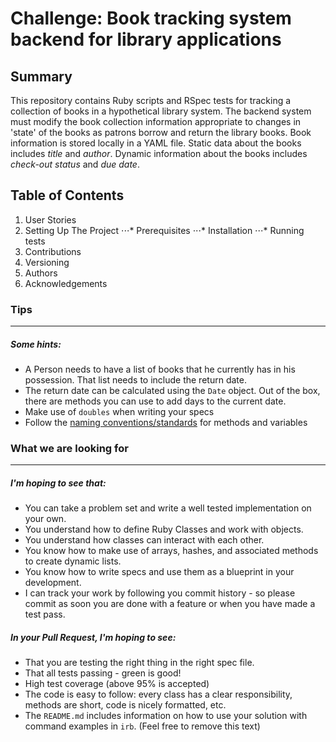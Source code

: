 # Challenge: Book tracking system backend for library applications

## Summary
This repository contains Ruby scripts and RSpec tests for tracking a collection of books in a hypothetical library system.  The backend system must modify the book collection information appropriate to changes in 'state' of the books as patrons borrow and return the library books.  Book information is stored locally  in a YAML file.  Static data about the books includes *title* and *author*.  Dynamic information about the books includes *check-out status* and *due date*.  

## Table of Contents
1. User Stories
2. Setting Up The Project
⋅⋅⋅* Prerequisites 
⋅⋅⋅* Installation 
⋅⋅⋅* Running tests
3. Contributions
4. Versioning
5. Authors
6. Acknowledgements














### Tips
----

##### Some hints:
  * A Person needs to have a list of books that he currently has in his possession. That list needs to include the return date.
  * The return date can be calculated using the `Date` object. Out of the box, there are methods you can use to add days to the current date.
  * Make use of `doubles` when writing your specs
  * Follow the [naming conventions/standards](https://craftacademy.gitbooks.io/coding-as-a-craft/content/extras/naming_standards.html) for methods and variables

### What we are looking for
----
##### I'm hoping to see that:
* You can take a problem set and write a well tested implementation on your own.
* You understand how to define Ruby Classes and work with objects.
* You understand how classes can interact with each other.
* You know how to make use of arrays, hashes, and associated methods to create dynamic lists.
* You know how to write specs and use them as a blueprint in your development.
* I can track your work by following you commit history - so please commit as soon you are done with a feature or when you have made a test pass.

##### In your Pull Request, I'm hoping to see:
* That you are testing the right thing in the right spec file.
* That all tests passing - green is good!
* High test coverage (above 95% is accepted)
* The code is easy to follow: every class has a clear responsibility, methods are short, code is nicely formatted, etc.
* The `README.md` includes information on how to use your solution with command examples in `irb`. (Feel free to remove this text)


